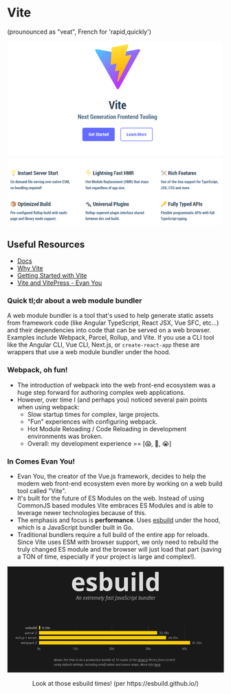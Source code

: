 # Vite

(prounounced as "veat", French for 'rapid,quickly')

<p align="center">
  <img src="./images/02__vite.png" width="500px" alt="the vite logo and overview of features within Vite">
</p>

## Useful Resources

- [Docs](https://vitejs.dev/)
- [Why Vite](https://vitejs.dev/guide/why.html)
- [Getting Started with Vite](https://vitejs.dev/guide/)
- [Vite and VitePress - Evan You](https://www.youtube.com/watch?v=xXrhg26VCSc)

### Quick tl;dr about a web module bundler

A web module bundler is a tool that's used to help generate static assets from
framework code (like Angular TypeScript, React JSX, Vue SFC, etc...) and their dependencies
into code that can be served on a web browser. Examples include Webpack, Parcel, Rollup, and Vite. If you use a CLI tool like the Angular CLI, Vue CLI, Next.js, or `create-react-app` these are wrappers that use a web module bundler under the hood.

### Webpack, oh fun!

- The introduction of webpack into the web front-end ecosystem was a huge step forward for authoring complex web applications.
- However, over time I (and perhaps you) noticed several pain points when using webpack:
    - Slow startup times for complex, large projects.
    - "Fun" experiences with configuring webpack.
    - Hot Module Reloading / Code Reloading in development environments was broken.
    - Overall: my development experience == [😱, 🤢, 😭]

### In Comes Evan You!

- Evan You, the creator of the Vue.js framework, decides to help the modern web front-end ecosystem even more by working on a web build tool called "Vite".
- It's built for the future of ES Modules on the web. Instead of using CommonJS based modules Vite embraces ES Modules and is able to leverage newer technologies because of this.
- The emphasis and focus is **performance**. Uses [esbuild](https://esbuild.github.io/) under the hood, which is a JavaScript bundler built in Go.
- Traditional bundlers require a full build of the entire app for reloads. Since Vite uses ESM with browser support, we only need to rebuild the truly changed ES module and the browser will just load that part (saving a TON of time, especially if your project is large and complex!).

<p align="center">
  <img src="./images/02__esbuild_times.png" width="700px" alt="chart that shows the difference between esbuild and other javascript bundlers">
  <p align="center">Look at those esbuild times! (per https://esbuild.github.io/)</p>
</p>

